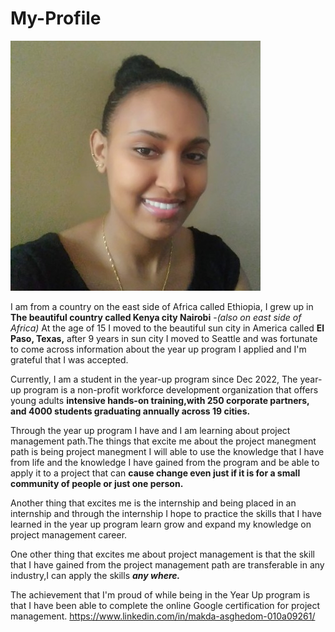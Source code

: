 # My-Profile
![alt text](1674265556621.jfif)

I am from a country on the east side of Africa called Ethiopia, I grew up in **The beautiful country called Kenya city Nairobi** -*(also on east side of Africa)*
At the age of 15 I moved to the beautiful sun city in America called **El Paso, Texas,** after 9 years in sun city 
I moved to Seattle and was fortunate to come across information about the year up program I applied and I'm grateful that I was accepted.

Currently, I am a student in the year-up program since Dec 2022, The year-up program is a non-profit workforce development organization that offers young adults **intensive hands-on training,with 250 corporate partners, and 4000 students graduating annually across 19 cities.**

Through the year up program I have and I am learning about project management path.The things that excite me about the project manegment path is 
being  project manegment  I will able to use the knowledge that I have from life and the knowledge I have gained from the program and be able to apply it to a project that can **cause change even just if it is for a small community of people or just one person.**

Another thing that excites me is the internship and being placed in an internship and through the internship I hope to practice the skills that I have learned in the year up program learn grow and expand my knowledge on project management career.

One other thing that excites me about project management is that the skill that I have gained from the project management path are transferable in any industry,I can apply the skills ***any where.***

The achievement that I'm proud of while being in the Year Up program is that I have been able to complete the online Google certification for project management.
<https://www.linkedin.com/in/makda-asghedom-010a09261/>



